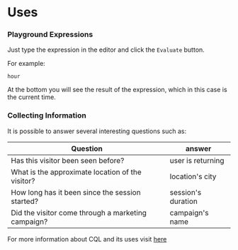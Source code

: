 
# Uses

### Playground Expressions
Just type the expression in the editor and click the `Evaluate` button.

For example:


```
hour

```
At the bottom you will see the result of the expression, which in this case is the current time.


### Collecting Information

It is possible to answer several interesting questions such as:

| Question  | answer    |   
| ------- | -------- | 
| Has this visitor been seen before? | user is returning    
| What is the approximate location of the visitor?   | location's city
| How long has it been since the session started?  | session's duration
| Did the visitor come through a marketing campaign?  | campaign's name

For more information about CQL and its uses visit [here](https://github.com/croct-tech/plug-js/blob/master/docs/quick-start.md) 
